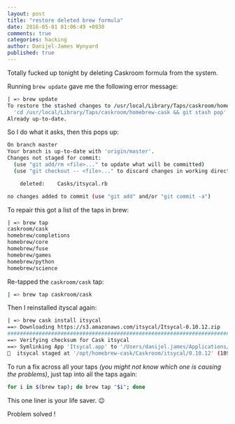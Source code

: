 ```yaml
---
layout: post
title: "restore deleted brew formula"
date: 2016-05-01 01:06:49 +0930
comments: true
categories: hacking
author: Danijel-James Wynyard
published: true
---
```

Totally fucked up tonight by deleting Caskroom formula from the system.

Running `brew update` gave me the following error message:

```bash
| => brew update
To restore the stashed changes to /usr/local/Library/Taps/caskroom/homebrew-cask run:
  'cd /usr/local/Library/Taps/caskroom/homebrew-cask && git stash pop'
Already up-to-date.
```

So I do what it asks, then this pops up:

```bash
On branch master
Your branch is up-to-date with 'origin/master'.
Changes not staged for commit:
  (use "git add/rm <file>..." to update what will be committed)
  (use "git checkout -- <file>..." to discard changes in working directory)

    deleted:    Casks/itsycal.rb

no changes added to commit (use "git add" and/or "git commit -a")
```

To repair this got a list of the taps in brew:

```bash
| => brew tap
caskroom/cask
homebrew/completions
homebrew/core
homebrew/fuse
homebrew/games
homebrew/python
homebrew/science
```

Re-tapped the `caskroom/cask` tap:

```bash
| => brew tap caskroom/cask
```

Then I reinstalled ityscal again:

```bash
| => brew cask install itsycal
==> Downloading https://s3.amazonaws.com/itsycal/Itsycal-0.10.12.zip
######################################################################## 100.0%
==> Verifying checksum for Cask itsycal
==> Symlinking App 'Itsycal.app' to '/Users/danijel.james/Applications/Itsycal.app'
🍺  itsycal staged at '/opt/homebrew-cask/Caskroom/itsycal/0.10.12' (189 files, 3.7M)
```

To run a fix across all your taps _(you might not know which one is causing the problems)_, just tap into all the taps again:

```bash
for i in $(brew tap); do brew tap "$i"; done
```

This one liner is your life saver. 😉

Problem solved !
